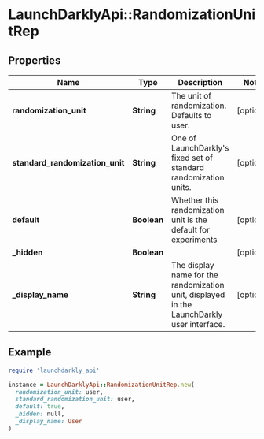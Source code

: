 # LaunchDarklyApi::RandomizationUnitRep

## Properties

| Name | Type | Description | Notes |
| ---- | ---- | ----------- | ----- |
| **randomization_unit** | **String** | The unit of randomization. Defaults to user. | [optional] |
| **standard_randomization_unit** | **String** | One of LaunchDarkly&#39;s fixed set of standard randomization units. | [optional] |
| **default** | **Boolean** | Whether this randomization unit is the default for experiments | [optional] |
| **_hidden** | **Boolean** |  | [optional] |
| **_display_name** | **String** | The display name for the randomization unit, displayed in the LaunchDarkly user interface. | [optional] |

## Example

```ruby
require 'launchdarkly_api'

instance = LaunchDarklyApi::RandomizationUnitRep.new(
  randomization_unit: user,
  standard_randomization_unit: user,
  default: true,
  _hidden: null,
  _display_name: User
)
```

